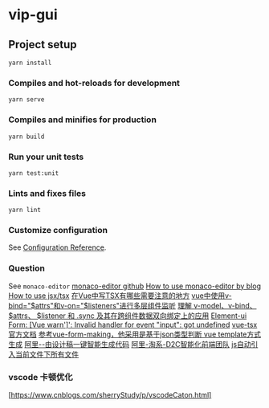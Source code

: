 # vip-gui

## Project setup
```
yarn install
```

### Compiles and hot-reloads for development
```
yarn serve
```

### Compiles and minifies for production
```
yarn build
```

### Run your unit tests
```
yarn test:unit
```

### Lints and fixes files
```
yarn lint
```

### Customize configuration
See [Configuration Reference](https://cli.vuejs.org/config/).

### Question
See `monaco-editor`  [monaco-editor github](https://github.com/Microsoft/monaco-editor)
[How to use monaco-editor by blog](https://segmentfault.com/a/1190000021935409)
[How to use jsx/tsx](https://github.com/vuejs/babel-plugin-transform-vue-jsx)
[在Vue中写TSX有哪些需要注意的地方](https://www.mybj123.com/6463.html)
[vue中使用v-bind="$attrs"和v-on="$listeners"进行多层组件监听](https://www.cnblogs.com/jin-zhe/p/13099416.html)
[理解 v-model、v-bind、$attrs、 $listener 和 .sync 及其在跨组件数据双向绑定上的应用](https://blog.csdn.net/landiyaaa/article/details/103979426)
[Element-ui Form: [Vue warn']': Invalid handler for event "input": got undefined](https://blog.csdn.net/WANG_AFei/article/details/106392263)
[vue-tsx 官方文档](https://cn.vuejs.org/v2/guide/render-function.html)
[参考vue-form-making，他采用是基于json类型判断 vue template方式生成](https://gitee.com/gavinzhulei/vue-form-making/)
[阿里--由设计稿一键智能生成代码](https://www.imgcook.com/)
[阿里-淘系-D2C智能化前端团队](https://www.yuque.com/zaotalk/ued/igryfw)
[js自动引入当前文件下所有文件](https://www.cnblogs.com/leiting/p/12363506.html)


### vscode 卡顿优化
[https://www.cnblogs.com/sherryStudy/p/vscodeCaton.html]
